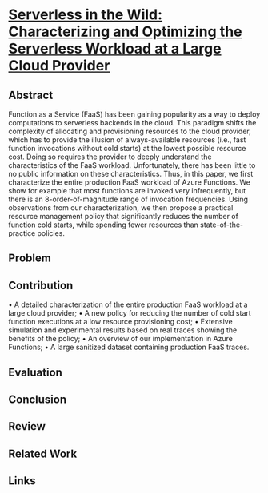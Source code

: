 # **[Serverless in the Wild: Characterizing and Optimizing the Serverless Workload at a Large Cloud Provider](https://arxiv.org/pdf/2003.03423.pdf)**

## Abstract
Function as a Service (FaaS) has been gaining popularity as a way to deploy computations to serverless backends in the cloud. This paradigm shifts the complexity of allocating and provisioning resources to the cloud provider, which has to provide the illusion of always-available resources (i.e., fast function invocations without cold starts) at the lowest possible resource cost. Doing so requires the provider to deeply understand the characteristics of the FaaS workload. Unfortunately, there has been little to no public information on these characteristics. Thus, in this paper, we first characterize the entire production FaaS workload of Azure Functions. We show for example that most functions are invoked very infrequently, but there is an 8-order-of-magnitude range of invocation frequencies. Using observations from our characterization, we then propose a practical resource management policy that significantly reduces the number of function cold starts, while spending fewer resources than state-of-the-practice policies.

## Problem

## Contribution
• A detailed characterization of the entire production FaaS
workload at a large cloud provider;
• A new policy for reducing the number of cold start function
executions at a low resource provisioning cost;
• Extensive simulation and experimental results based on
real traces showing the benefits of the policy;
• An overview of our implementation in Azure Functions;
• A large sanitized dataset containing production FaaS traces.

## Evaluation

## Conclusion

## Review

## Related Work

## Links
